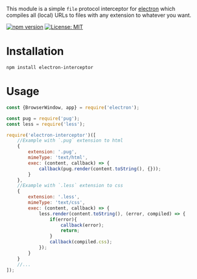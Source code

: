 This module is a simple `file` protocol interceptor for [electron](https://github.com/atom/electron) which compiles all (local) URLs to files with any extension to whatever you want.

[![npm version](https://badge.fury.io/js/electron-interceptor.svg)](https://www.npmjs.com/package/electron-interceptor) [![License: MIT](https://img.shields.io/badge/License-MIT-yellow.svg)](https://opensource.org/licenses/MIT)
# Installation

```
npm install electron-interceptor

```

# Usage
```js
const {BrowserWindow, app} = require('electron');

const pug = require('pug');
const less = require('less');

require('electron-interceptor')([
    //Example with `.pug` extension to html
    {
        extension: '.pug',
        mimeType: 'text/html',
        exec: (content, callback) => {
            callback(pug.render(content.toString(), {}));
        }
    },
    //Example with `.less` extension to css
    {
        extension: '.less',
        mimeType: 'text/css',
        exec: (content, callback) => {
            less.render(content.toString(), (error, compiled) => {
                if(error){
                    callback(error);
                    return;
                }
                callback(compiled.css);
            });
        }
    }
    //...
]);
```